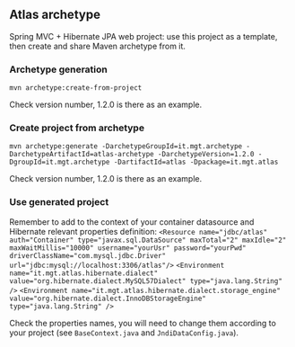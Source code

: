 ## Atlas archetype
Spring MVC + Hibernate JPA web project: use this project as a template, then 
create and share Maven archetype from it.

### Archetype generation
`mvn archetype:create-from-project`

Check version number, 1.2.0 is there as an example.

### Create project from archetype
`mvn archetype:generate -DarchetypeGroupId=it.mgt.archetype -DarchetypeArtifactId=atlas-archetype -DarchetypeVersion=1.2.0
-DgroupId=it.mgt.archetype -DartifactId=atlas -Dpackage=it.mgt.atlas`

Check version number, 1.2.0 is there as an example.

### Use generated project
Remember to add to the context of your container datasource and Hibernate 
relevant properties definition:
`<Resource name="jdbc/atlas" auth="Container" type="javax.sql.DataSource"
    maxTotal="2" maxIdle="2" maxWaitMillis="10000"
    username="yourUsr" password="yourPwd" driverClassName="com.mysql.jdbc.Driver"
    url="jdbc:mysql://localhost:3306/atlas"/>`
`<Environment name="it.mgt.atlas.hibernate.dialect" value="org.hibernate.dialect.MySQL57Dialect" type="java.lang.String" />`
`<Environment name="it.mgt.atlas.hibernate.dialect.storage_engine" value="org.hibernate.dialect.InnoDBStorageEngine" type="java.lang.String" />`

Check the properties names, you will need to change them according to your
project (see `BaseContext.java` and `JndiDataConfig.java`).